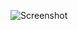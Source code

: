 ![Screenshot](https://raw.githubusercontent.com/Cryakl/Ultimate-RAT-Collection/refs/heads/main/Cyn/Cyn%20v1.2a/Screenshot.png)
